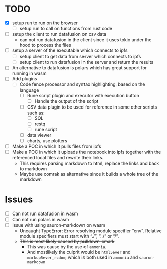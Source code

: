 # TODO

- [X] setup run to run on the browser
    - [ ] setup run to call on functions from rust code
- [ ] setup the client to run datafusion on csv data
    - can not run datafusion in the client since it uses tokio under the hood to process the files
- [ ] setup a server of the executable which connects to ipfs
    - [ ] setup client to get data from server which connects to ipfs
    - [ ] setup client to run datafusion in the server and return the results
- [ ] An alternative to datafusion is polars which has great support for running in wasm
- [ ] Add plugins
    - [ ] Code fence processor and syntax highlighting, based on the language
        - [ ] Rune script plugin and executor with execution button
            - [ ] Handle the output of the script
        - [ ] CSV data plugin to be used for reference in some other scripts such as:
            - [ ] SQL
            - [ ] restq
            - [ ] rune script
        - [ ] data viewer
        - [ ] charts, use plotters
- [ ] Make a POC in which it pulls files from ipfs
- [ ] Make a POC in which it uploads the notebook into ipfs together with the referenced local files
    and rewrite their links.
    - This requires parsing markdown to html, replace the links and back to markdown
    - Maybe use comrak as alternative since it builds a whole tree of the markdown

# Issues
- [ ] Can not run datafusion in wasm
- [ ] Can not run polars in wasm
- [ ] Issue with using sauron-markdown on wasm
    - Uncaught TypeError: Error resolving module specifier “env”. Relative module specifiers must start with “./”, “../” or “/”.
    - ~~This is most likely caused by pulldown-cmark~~
        - This was cause by the use of `ammonia`.
        - And mostlikely the culprit would be `html5ever` and `markup5ever_rcdom`, which is both used in `ammonia` and `sauron-markdown`

